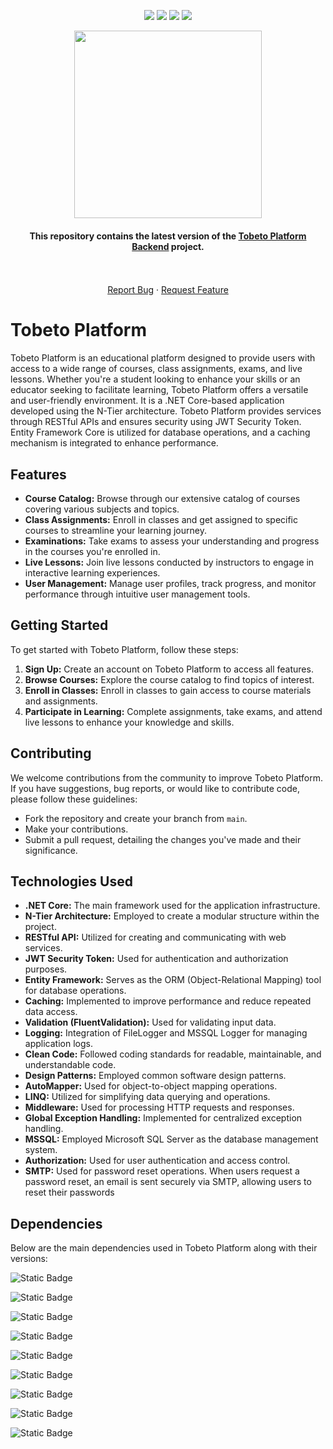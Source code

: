 <p align="center" dir="auto">
<a href="https://github.com/okanyilmazz/TobetoPlatform-Continue/graphs/contributors"><img src="https://camo.githubusercontent.com/01001d20d4cf399c23a92bbf1afc9c96a767f064e2602c59d864bca4f1529a2e/68747470733a2f2f696d672e736869656c64732e696f2f6769746875622f636f6e7472696275746f72732f61686d65742d636574696e6b6179612f72656e74616361722d70726f6a6563742d6261636b656e642d646f746e65742e7376673f7374796c653d666f722d7468652d6261646765" data-canonical-src="https://img.shields.io/github/contributors/okanyilmazz/TobetoPlatform-Continue.svg?style=for-the-badge" style="max-width: 100%;"></a>
 <a href="https://github.com/okanyilmazz/TobetoPlatform-Continue/network/members"><img src="https://camo.githubusercontent.com/a1402fce04f7cc43af20ca0d11a7c741cc528856c91686e8db4086d79b072ddd/68747470733a2f2f696d672e736869656c64732e696f2f6769746875622f666f726b732f61686d65742d636574696e6b6179612f72656e74616361722d70726f6a6563742d6261636b656e642d646f746e65742e7376673f7374796c653d666f722d7468652d6261646765" data-canonical-src="https://img.shields.io/github/forks/okanyilmazz/TobetoPlatform-Continue.svg?style=for-the-badge" style="max-width: 100%;"></a>
<a href="https://github.com/okanyilmazz/TobetoPlatform-Continue/stargazers"><img src="https://img.shields.io/github/stars/okanyilmazz/TobetoPlatform-Continue?style=for-the-badge" data-canonical-src="https://img.shields.io/github/stars/okanyilmazz/TobetoPlatform-Continue?style=for-the-badge" style="max-width: 100%;"></a>
<a href="https://github.com/okanyilmazz/TobetoPlatform-Continue/issues"><img src="https://camo.githubusercontent.com/087ab3915b0027119576a0764cdf3de1ef1d010e847bb02f230180bba44c1ccb/68747470733a2f2f696d672e736869656c64732e696f2f6769746875622f6973737565732f61686d65742d636574696e6b6179612f72656e74616361722d70726f6a6563742d6261636b656e642d646f746e65742e7376673f7374796c653d666f722d7468652d6261646765" data-canonical-src="https://img.shields.io/github/issues/okanyilmazz/TobetoPlatform-Continue.svg?style=for-the-badge" style="max-width: 100%;"></a>
</p>
<p align="center" dir="auto">
  <img src="https://www.scnsoft.com/education-industry/elearning-portal/elearning-portals-cover-picture.svg" width="300px" height="300px" />
</p>

#### <p align="center">This repository contains the latest version of the [Tobeto Platform Backend](https://github.com/okanyilmazz/TobetoPlatform) project.</p>
<p> 
  <p align="center" dir="auto">
    <br>
    <br>
    <a href="https://github.com/okanyilmazz/TobetoPlatform-Continue/issues">Report Bug</a>
    ·
    <a href="https://github.com/okanyilmazz/TobetoPlatform-Continue/issues">Request Feature</a>
  </p>
</p>

# Tobeto Platform

  Tobeto Platform is an educational platform designed to provide users with access to a wide range of courses, class assignments, exams, and live lessons. Whether you're a student looking to enhance your skills or an educator seeking to facilitate learning, Tobeto Platform offers a versatile and user-friendly environment. It is a .NET Core-based application developed using the N-Tier architecture. Tobeto Platform provides services through RESTful APIs and ensures security using JWT Security Token. Entity Framework Core is utilized for database operations, and a caching mechanism is integrated to enhance performance.

## Features

- **Course Catalog:** Browse through our extensive catalog of courses covering various subjects and topics.
- **Class Assignments:** Enroll in classes and get assigned to specific courses to streamline your learning journey.
- **Examinations:** Take exams to assess your understanding and progress in the courses you're enrolled in.
- **Live Lessons:** Join live lessons conducted by instructors to engage in interactive learning experiences.
- **User Management:** Manage user profiles, track progress, and monitor performance through intuitive user management tools.

## Getting Started

To get started with Tobeto Platform, follow these steps:

1. **Sign Up:** Create an account on Tobeto Platform to access all features.
2. **Browse Courses:** Explore the course catalog to find topics of interest.
3. **Enroll in Classes:** Enroll in classes to gain access to course materials and assignments.
4. **Participate in Learning:** Complete assignments, take exams, and attend live lessons to enhance your knowledge and skills.

## Contributing

We welcome contributions from the community to improve Tobeto Platform. If you have suggestions, bug reports, or would like to contribute code, please follow these guidelines:

- Fork the repository and create your branch from `main`.
- Make your contributions.
- Submit a pull request, detailing the changes you've made and their significance.

## Technologies Used
- **.NET Core:** The main framework used for the application infrastructure.
- **N-Tier Architecture:** Employed to create a modular structure within the project.
- **RESTful API:** Utilized for creating and communicating with web services.
- **JWT Security Token:** Used for authentication and authorization purposes.
- **Entity Framework:** Serves as the ORM (Object-Relational Mapping) tool for database operations.
- **Caching:** Implemented to improve performance and reduce repeated data access.
- **Validation (FluentValidation):** Used for validating input data.
- **Logging:** Integration of FileLogger and MSSQL Logger for managing application logs.
- **Clean Code:** Followed coding standards for readable, maintainable, and understandable code.
- **Design Patterns:** Employed common software design patterns.
- **AutoMapper:** Used for object-to-object mapping operations.
- **LINQ:** Utilized for simplifying data querying and operations.
- **Middleware:** Used for processing HTTP requests and responses.
- **Global Exception Handling:** Implemented for centralized exception handling.
- **MSSQL:** Employed Microsoft SQL Server as the database management system.
- **Authorization:** Used for user authentication and access control.
- **SMTP:** Used for password reset operations. When users request a password reset, an email is sent securely via SMTP, allowing users to reset their passwords

## Dependencies

Below are the main dependencies used in Tobeto Platform along with their versions:

![Static Badge](https://img.shields.io/badge/v7.0.14-EntityFrameworkSqlServer?style=for-the-badge&label=EntityFrameworkSqlServer&color=F0B354)

![Static Badge](https://img.shields.io/badge/v7.0.14-JwtBearer?style=for-the-badge&label=Authentication.JwtBearer&color=F0B354)

![Static Badge](https://img.shields.io/badge/v7.0.14-EntityFrameworkCore?style=for-the-badge&label=EntityFrameworkCore&color=F0B354)

![Static Badge](https://img.shields.io/badge/v12.0.1-DependencyInjection?style=for-the-badge&label=DependencyInjection&color=F0B354)

![Static Badge](https://img.shields.io/badge/v11.9.0-FluentValidation?style=for-the-badge&label=FluentValidation&color=F0B354)

![Static Badge](https://img.shields.io/badge/v13.0.3-Newtonsoft?style=for-the-badge&label=Newtonsoft.Json&color=F0B354)

![Static Badge](https://img.shields.io/badge/v12.0.1-AutoMapper?style=for-the-badge&label=AutoMapper&color=F0B354)

![Static Badge](https://img.shields.io/badge/v11.0.3-AspNetCore?style=for-the-badge&label=AspNetCore&color=F0B354)

![Static Badge](https://img.shields.io/badge/v3.1.1-Serilog?style=for-the-badge&label=Serilog&color=F0B354)
